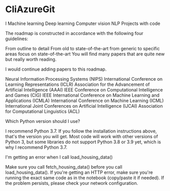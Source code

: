 # CliAzureGit
I Machine learning Deep learning Computer vision NLP Projects with code

The roadmap is constructed in accordance with the following four guidelines:

From outline to detail
From old to state-of-the-art
from generic to specific areas
focus on state-of-the-art
You will find many papers that are quite new but really worth reading.

I would continue adding papers to this roadmap.

Neural Information Processing Systems (NIPS)
International Conference on Learning Representations (ICLR)
Association for the Advancement of Artificial Intelligence (AAAI)
IEEE Conference on Computational Intelligence and Games (CIG)
IEEE International Conference on Machine Learning and Applications (ICMLA)
International Conference on Machine Learning (ICML)
International Joint Conferences on Artificial Intelligence (IJCAI)
Association for Computational Linguistics (ACL)


Which Python version should I use?

I recommend Python 3.7. If you follow the installation instructions above, that's the version you will get. Most code will work with other versions of Python 3, but some libraries do not support Python 3.8 or 3.9 yet, which is why I recommend Python 3.7.

I'm getting an error when I call load_housing_data()

Make sure you call fetch_housing_data() before you call load_housing_data(). If you're getting an HTTP error, make sure you're running the exact same code as in the notebook (copy/paste it if needed). If the problem persists, please check your network configuration.